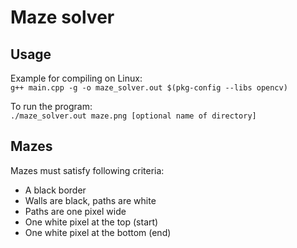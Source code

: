 # Maze solver

## Usage

Example for compiling on Linux:  
`g++ main.cpp -g -o maze_solver.out $(pkg-config --libs opencv)`  
  
To run the program:  
`./maze_solver.out maze.png [optional name of directory]`

## Mazes

Mazes must satisfy following criteria:  

* A black border
* Walls are black, paths are white
* Paths are one pixel wide
* One white pixel at the top (start)
* One white pixel at the bottom (end)
